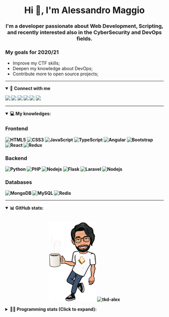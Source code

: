 <h1 align="center">Hi 👋, I'm Alessandro Maggio</h1>
<h3 align="center">I'm a developer passionate about Web Development, Scripting, and recently interested also in the CyberSecurity and DevOps fields.</h3>

### My goals for 2020/21
- Improve my CTF skills;
- Deepen my knowledge about DevOps;
- Contribute more to open source projects;

____

<details open>
<summary>🤝 <b>Connect with me<b></summary>

<p align = "center">

[<img src="https://img.shields.io/badge/twitter-1DA1F2.svg?&style=for-the-badge&logo=twitter&logoColor=white" />](https://twitter.com/TkdAxel)
[<img src ="https://img.shields.io/badge/portfolio-web-%23.svg?&style=for-the-badge&logo=&logoColor=white%22">](https://alessandromaggio.it/)
[<img src ="https://img.shields.io/badge/Telegram-1ca0f1.svg?&style=for-the-badge&logo=Telegram&logoColor=white%22&link=https://t.me/TkdAlex">](https://t.me/TkdAlex/)
[<img src="https://img.shields.io/badge/gmail-c14438.svg?&style=for-the-badge&logo=Gmail&logoColor=white&link=mailto:alex.tkd.alex@gmail.com"/>](mailto:alex.tkd.alex@gmail.com)
[<img src="https://img.shields.io/badge/linkedin-0077B5.svg?&style=for-the-badge&logo=linkedin&logoColor=white" />](https://www.linkedin.com/in/aalessandromaggio/)
[<img src = "https://img.shields.io/badge/instagram-E4405F.svg?&style=for-the-badge&logo=instagram&logoColor=white">](https://www.instagram.com/tkd_alex/)
<!--- [![Visits Badge](https://badges.pufler.dev/visits/tkd-alex/tkd-alex?style=for-the-badge&color=blue)](https://github.com/tkd-alex/tkd-alex) -->

</p>

</details>

---

<details open>
<summary>💻 <b>My knowledges</b>: </summary>

### Frontend
![HTML5](https://img.shields.io/badge/-HTML5-E34F26.svg?style=for-the-badge&logo=html5&logoColor=ffffff)
![CSS3](https://img.shields.io/badge/-CSS3-1572B6.svg?style=for-the-badge&logo=css3)
![JavaScript](https://img.shields.io/badge/-JavaScript-282C34?style=for-the-badge&logo=javascript)
![TypeScript](https://img.shields.io/badge/-TypeScript-007ACC?style=for-the-badge&logo=typescript)
![Angular](https://img.shields.io/badge/-Angular-DD0031?style=for-the-badge&logo=angular)
![Bootstrap](https://img.shields.io/badge/-Bootstrap-563D7C.svg?style=for-the-badge&logo=bootstrap)
![React](https://img.shields.io/badge/-React-282C34.svg?style=for-the-badge&logo=react&logoColor=ffffff)
![Redux](https://img.shields.io/badge/-Redux-764ABC.svg?style=for-the-badge&logo=redux)

### Backend
![Python](https://img.shields.io/badge/-Python-3776AB.svg?style=for-the-badge&logo=Python&logoColor=ffffff)
![PHP](https://img.shields.io/badge/-PHP-777BB4.svg?style=for-the-badge&logo=PHP&logoColor=ffffff)
![Nodejs](https://img.shields.io/badge/-Bash-4EAA25.svg?style=for-the-badge&logo=gnu-bash&logoColor=ffffff)
![Flask](https://img.shields.io/badge/-Flask-282C34.svg?style=for-the-badge&logo=flask)
![Laravel](https://img.shields.io/badge/-Laravel-FF2D20.svg?style=for-the-badge&logo=laravel&logoColor=ffffff)
![Nodejs](https://img.shields.io/badge/-Nodejs-339933.svg?style=for-the-badge&logo=Node.js&logoColor=ffffff)

### Databases
![MongoDB](https://img.shields.io/badge/-MongoDB-47A248?style=for-the-badge&logo=mongodb&logoColor=ffffff)
![MySQL](https://img.shields.io/badge/-MySQL-4479A1?style=for-the-badge&logo=mysql&logoColor=ffffff)
![Redis](https://img.shields.io/badge/-Redis-DC382D?style=for-the-badge&logo=Redis&logoColor=ffffff)

</details>

---

<details open>
 <summary>📊 <b>GitHub stats</b>: </summary>

<br>

<p align = "center">
    <img src="https://raw.githubusercontent.com/Tkd-Alex/tkd-alex/master/images/321517cd-ff68-41a7-b0d1-e765680568a7-8b6448d9-c944-4146-b633-adbdd25cb471-v1.png" height="250" />
    <img src="https://github-readme-stats.vercel.app/api?username=tkd-alex&show_icons=true&count_private=true&hide_border=true&line_height=25" alt="tkd-alex">
</p>

</design>

<details>
 <summary>👨‍💻 <b>Programming stats (Click to expand)</b>: </summary>
 
<!--START_SECTION:waka-->
**I'm an Early 🐤** 

```text
🌞 Morning    429 commits    █████░░░░░░░░░░░░░░░░░░░░   22.17% 
🌆 Daytime    793 commits    ██████████░░░░░░░░░░░░░░░   40.98% 
🌃 Evening    659 commits    ████████░░░░░░░░░░░░░░░░░   34.06% 
🌙 Night      54 commits     ░░░░░░░░░░░░░░░░░░░░░░░░░   2.79%

```
📅 **I'm Most Productive on Wednesday** 

```text
Monday       298 commits    ███░░░░░░░░░░░░░░░░░░░░░░   15.4% 
Tuesday      313 commits    ████░░░░░░░░░░░░░░░░░░░░░   16.18% 
Wednesday    345 commits    ████░░░░░░░░░░░░░░░░░░░░░   17.83% 
Thursday     326 commits    ████░░░░░░░░░░░░░░░░░░░░░   16.85% 
Friday       272 commits    ███░░░░░░░░░░░░░░░░░░░░░░   14.06% 
Saturday     204 commits    ██░░░░░░░░░░░░░░░░░░░░░░░   10.54% 
Sunday       177 commits    ██░░░░░░░░░░░░░░░░░░░░░░░   9.15%

```


📊 **This Week I Spent My Time On** 

```text
⌚︎ Time Zone: Europe/Rome

💬 Programming Languages: 
JavaScript               13 hrs 18 mins      █████████████████████░░░░   84.71% 
Python                   33 mins             █░░░░░░░░░░░░░░░░░░░░░░░░   3.6% 
SQL                      27 mins             ░░░░░░░░░░░░░░░░░░░░░░░░░   2.96% 
JSON                     23 mins             ░░░░░░░░░░░░░░░░░░░░░░░░░   2.49% 
Bash                     20 mins             ░░░░░░░░░░░░░░░░░░░░░░░░░   2.14%

🔥 Editors: 
VS Code                  12 hrs 13 mins      ███████████████████░░░░░░   77.74% 
Sublime Text             3 hrs 29 mins       █████░░░░░░░░░░░░░░░░░░░░   22.26%

🐱‍💻 Projects: 
PandaScripts-Chrome-Exten10 hrs 24 mins      ████████████████░░░░░░░░░   66.21% 
secret-project-ytm       3 hrs 9 mins        █████░░░░░░░░░░░░░░░░░░░░   20.14% 
Unknown Project          1 hr 45 mins        ██░░░░░░░░░░░░░░░░░░░░░░░   11.18% 
myStore                  15 mins             ░░░░░░░░░░░░░░░░░░░░░░░░░   1.62% 
MagicMirror              8 mins              ░░░░░░░░░░░░░░░░░░░░░░░░░   0.85%

💻 Operating System: 
Linux                    15 hrs 42 mins      █████████████████████████   100.0%

```

**I Mostly Code in Python** 

```text
Python                   29 repos            ██████████░░░░░░░░░░░░░░░   40.28% 
JavaScript               12 repos            ████░░░░░░░░░░░░░░░░░░░░░   16.67% 
HTML                     6 repos             ██░░░░░░░░░░░░░░░░░░░░░░░   8.33% 
PHP                      5 repos             █░░░░░░░░░░░░░░░░░░░░░░░░   6.94% 
CSS                      5 repos             █░░░░░░░░░░░░░░░░░░░░░░░░   6.94%

```



<!--END_SECTION:waka-->

</details>
